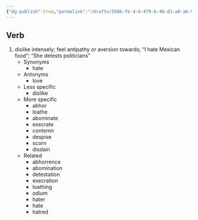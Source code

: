 ```yaml
---
{"dg-publish":true,"permalink":"/drafts/5586-fe-4-b-479-b-46-d1-a8-a6-9-ce-2123-bce-5-e/","dgHomeLink":true,"dgPassFrontmatter":false}
---
```




## Verb

1. dislike intensely; feel antipathy or aversion towards; “I hate Mexican food”; “She detests politicians”
	- Synonyms
		- hate
	- Antonyms
		- love
	- Less specific
		- dislike
	- More specific
		- abhor
		- loathe
		- abominate
		- execrate
		- contemn
		- despise
		- scorn
		- disdain
	- Related
		- abhorrence
		- abomination
		- detestation
		- execration
		- loathing
		- odium
		- hater
		- hate
		- hatred

